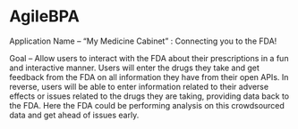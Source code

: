 # AgileBPA

Application Name – “My Medicine Cabinet” : Connecting you to the FDA!  

Goal – Allow users to interact with the FDA about their prescriptions in a fun and interactive manner. Users will enter the drugs they take and get feedback from the FDA on all information they have from their open APIs.  In reverse, users will be able to enter information related to their adverse effects or issues related to the drugs they are taking, providing data back to the FDA.  Here the FDA could be performing analysis on this crowdsourced data and get ahead of issues early.  

